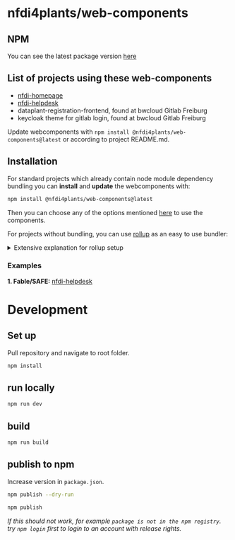 # nfdi4plants/web-components

## NPM

You can see the latest package version [here](https://www.npmjs.com/package/@nfdi4plants/web-components)

## List of projects using these web-components

- [nfdi-homepage](https://github.com/nfdi4plants/nfdi4plants.github.io)
- [nfdi-helpdesk](https://github.com/Freymaurer/nfdi-helpdesk)
- dataplant-registration-frontend, found at bwcloud Gitlab Freiburg
- keycloak theme for gitlab login, found at bwcloud Gitlab Freiburg 

Update webcomponents with ```npm install @nfdi4plants/web-components@latest``` or according to project README.md.


## Installation

For standard projects which already contain node module dependency bundling you can **install** and **update** the webcomponents with:

```bash
npm install @nfdi4plants/web-components@latest
```

Then you can choose any of the options mentioned [here](https://lit.dev/docs/tools/adding-lit/#use-your-component) to use the components.

For projects without bundling, you can use  [rollup](https://rollupjs.org/guide/en/) as an easy to use bundler:

<details><summary>Extensive explanation for rollup setup </summary>
<p>

1. Create a ``package.json`` with:
    ```json
    {
        "dependencies": {
            "@nfdi4plants/web-components": "^0.3.0",
        },
        "devDependencies": {
            "@rollup/plugin-node-resolve": "^13.1.3",
            "rollup": "^2.70.1"
        }
    }
    ```
    Feel free to use the latest `@nfdi4plants/web-components` version.
2. Run `npm install`.
3. Create a `rollup.config.js` with
    ```js
    import { nodeResolve } from '@rollup/plugin-node-resolve';

    // https://rollupjs.org/guide/en/#configuration-files
    export default {
    input: 'src/js/main.js',
    output: {
        file: 'src/js/bundle.js',
        format: 'cjs'
    },
    // https://github.com/rollup/plugins/tree/master/packages/node-resolve
    plugins: [nodeResolve()]
    };
    ```
4. Create js file which references all web-components, exmp:
    ```js
    // main.js
    import {Navbar, Footer} from "@nfdi4plants/web-components";
    ```
5. Run `rollup --config rollup.config.js`.
6. Reference `bundle.js` as shown [here](https://lit.dev/docs/tools/adding-lit/#use-your-component).

</p>
</details>

### Examples

**1. Fable/SAFE:** [nfdi-helpdesk](https://github.com/Freymaurer/nfdi-helpdesk/blob/main/src/Client/nfdi-webcomponents.fs)

# Development

## Set up

Pull repository and navigate to root folder.

```bash
npm install
```

## run locally

```bash
npm run dev
```

## build

```bash
npm run build
```

## publish to npm 

Increase version in `package.json`.

```bash
npm publish --dry-run
```

```bash
npm publish
```

_If this should not work, for example `package is not in the npm registry`. try `npm login` first to login to an account with release rights._

